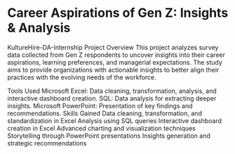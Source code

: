 # Career Aspirations of Gen Z: Insights & Analysis
KultureHire-DA-Internship
Project Overview
This project analyzes survey data collected from Gen Z respondents to uncover insights into their career aspirations, learning preferences, and managerial expectations. The study aims to provide organizations with actionable insights to better align their practices with the evolving needs of the workforce.

Tools Used
Microsoft Excel: Data cleaning, transformation, analysis, and interactive dashboard creation.
SQL: Data analysis for extracting deeper insights.
Microsoft PowerPoint: Presentation of key findings and recommendations.
Skills Gained
Data cleaning, transformation, and standardization in Excel
Analysis using SQL queries
Interactive dashboard creation in Excel
Advanced charting and visualization techniques
Storytelling through PowerPoint presentations
Insights generation and strategic recommendations
